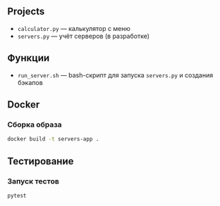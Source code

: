 ## Projects

- `calculator.py` — калькулятор с меню
- `servers.py` — учёт серверов (в разработке)

## Функции

- `run_server.sh` — bash-скрипт для запуска `servers.py` и создания бэкапов

## Docker

### Сборка образа

```bash
docker build -t servers-app .
```

## Тестирование

### Запуск тестов

```bash
pytest
```